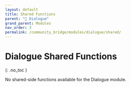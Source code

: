 ```yaml
---
layout: default
title: Shared Functions
parent: "💬 Dialogue"
grand_parent: Modules
nav_order: 3
permalink: /community_bridge/modules/dialogue/shared/
---
```


# Dialogue Shared Functions
{: .no_toc }

No shared-side functions available for the Dialogue module.